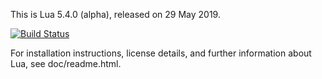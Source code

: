 
This is Lua 5.4.0 (alpha), released on 29 May 2019.

[![Build Status](https://secure.travis-ci.org/NLua/lua.svg?branch=lua54-rc1)](https://travis-ci.org/NLua/lua)

For installation instructions, license details, and
further information about Lua, see doc/readme.html.
